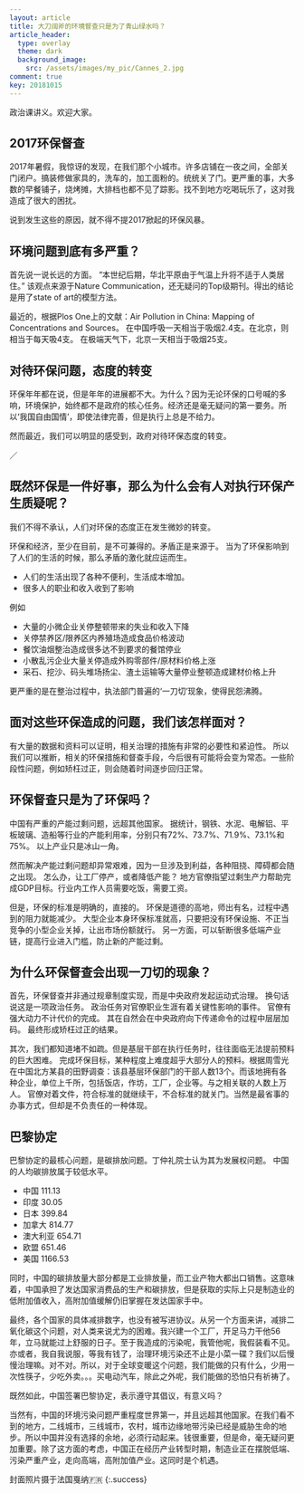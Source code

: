 ```yaml
---
layout: article
title: 大刀阔斧的环境督查只是为了青山绿水吗？
article_header:
  type: overlay
  theme: dark
  background_image:
    src: /assets/images/my_pic/Cannes_2.jpg
comment: true
key: 20181015
---
```


政治课讲义。欢迎大家。

<!--more-->

## 2017环保督查

2017年暑假，我惊讶的发现，在我们那个小城市。许多店铺在一夜之间，全部关门闭户。搞装修做家具的，洗车的，加工面粉的。统统关了门。更严重的事，大多数的早餐铺子，烧烤摊，大排档也都不见了踪影。找不到地方吃喝玩乐了，这对我造成了很大的困扰。

说到发生这些的原因，就不得不提2017掀起的环保风暴。

## 环境问题到底有多严重？

首先说一说长远的方面。
“本世纪后期，华北平原由于气温上升将不适于人类居住。”
该观点来源于Nature Communication，还无疑问的Top级期刊。得出的结论是用了state of art的模型方法。

最近的，根据Plos One上的文献：Air Pollution in China: Mapping of Concentrations and Sources。
在中国呼吸一天相当于吸烟2.4支。在北京，则相当于每天吸4支。
在极端天气下，北京一天相当于吸烟25支。

## 对待环保问题，态度的转变

环保年年都在说，但是年年的进展都不大。为什么？因为无论环保的口号喊的多响，环境保护，始终都不是政府的核心任务。经济还是毫无疑问的第一要务。所以‘我国自由国情’，即使法律完善，但是执行上总是不给力。

然而最近，我们可以明显的感受到，政府对待环保态度的转变。

／<Place Holder>

## 既然环保是一件好事，那么为什么会有人对执行环保产生质疑呢？

我们不得不承认，人们对环保的态度正在发生微妙的转变。

环保和经济，至少在目前，是不可兼得的。矛盾正是来源于。
当为了环保影响到了人们的生活的时候，那么矛盾的激化就应运而生。

- 人们的生活出现了各种不便利，生活成本增加。
- 很多人的职业和收入收到了影响

例如
- 大量的小微企业关停整顿带来的失业和收入下降
- 关停禁养区/限养区内养殖场造成食品价格波动
- 餐饮油烟整治造成很多达不到要求的餐馆停业
- 小散乱污企业大量关停造成外购零部件/原材料价格上涨
- 采石、挖沙、码头堆场扬尘、渣土运输等大量停业整顿造成建材价格上升

更严重的是在整治过程中，执法部门普遍的‘一刀切’现象，使得民怨沸腾。

## 面对这些环保造成的问题，我们该怎样面对？

有大量的数据和资料可以证明，相关治理的措施有非常的必要性和紧迫性。
所以我们可以推断，相关的环保措施和督查手段，今后很有可能将会变为常态。一些阶段性问题，例如矫枉过正，则会随着时间逐步回归正常。

## 环保督查只是为了环保吗？

中国有严重的产能过剩问题，远超其他国家。
据统计，钢铁、水泥、电解铝、平板玻璃、造船等行业的产能利用率，分别只有72%、73.7%、71.9%、73.1%和75%。
以上产业只是冰山一角。

然而解决产能过剩问题却异常艰难，因为一旦涉及到利益，各种阻挠、障碍都会随之出现。
怎么办，让工厂停产，或者降低产能？
地方官僚指望过剩生产力帮助完成GDP目标。行业内工作人员需要吃饭，需要工资。

但是，环保的标准是明确的，直接的。
环保是道德的高地，师出有名，过程中遇到的阻力就能减少。
大型企业本身环保标准就高，只要把没有环保设施、不正当竞争的小型企业关掉，让出市场份额就行。
另一方面，可以斩断很多低端产业链，提高行业进入门槛，防止新的产能过剩。


## 为什么环保督查会出现一刀切的现象？

首先，环保督查并非通过规章制度实现，而是中央政府发起运动式治理。
换句话说这是一项政治任务。
政治任务对官僚职业生涯有着关键性影响的事件。
官僚有强大动力不计代价的完成。
其在自然会在中央政府向下传递命令的过程中层层加码。
最终形成矫枉过正的结果。

其次，我们都知道堵不如疏。但是基层干部在执行任务时，往往面临无法提前预料的巨大困难。
完成环保目标，某种程度上难度超乎大部分人的预料。根据周雪光在中国北方某县的田野调查：该县基层环保部门的干部人数13个。而该地拥有各种企业，单位上千所，包括饭店，作坊，工厂，企业等。与之相关联的人数上万人。
官僚对着文件，符合标准的就继续干，不合标准的就关门。当然是最省事的办事方式，但却是不负责任的一种体现。


## 巴黎协定

巴黎协定的最核心问题，是碳排放问题。丁仲礼院士认为其为发展权问题。
中国的人均碳排放属于较低水平。

- 中国 111.13
- 印度 30.05
- 日本 399.84
- 加拿大 814.77
- 澳大利亚 654.71
- 欧盟 651.46
- 美国 1166.53

同时，中国的碳排放量大部分都是工业排放量，而工业产物大都出口销售。这意味着，中国承担了发达国家消费品的生产和碳排放，但是获取的实际上只是制造业的低附加值收入，高附加值缓解仍旧掌握在发达国家手中。

最终，各个国家的具体减排数字，也没有被写进协议。从另一个方面来讲，减排二氧化碳这个问题，对人类来说尤为的困难。我兴建一个工厂，开足马力干他56年，立马就能过上舒服的日子。至于我造成的污染呢，我管他呢，我假装看不见。亦或者，我自我说服，等我有钱了，治理环境污染还不止是小菜一碟？我们以后慢慢治理嘛。对不对。所以，对于全球变暖这个问题，我们能做的只有什么，少用一次性筷子，少吃外卖。。。买电动汽车，除此之外呢，我们能做的恐怕只有祈祷了。

既然如此，中国签署巴黎协定，表示遵守其倡议，有意义吗？

当然有，中国的环境污染问题严重程度世界第一，并且远超其他国家。在我们看不到的地方，二线城市，三线城市，农村，城市边缘地带污染已经是威胁生命的地步。所以中国并没有选择的余地，必须行动起来。钱很重要，但是命，毫无疑问更加重要。除了这方面的考虑，中国正在经历产业转型时期，制造业正在摆脱低端、污染严重产业，走向高端，高附加值产业。这同时是个机遇。


封面照片摄于法国戛纳🇫🇷
{:.success}
